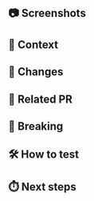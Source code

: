 ## :camera: Screenshots
<!-- Show us what you've changed, we love images. -->

## :page_facing_up: Context
<!-- Why did you change something? Is there an [issue](https://github.com/ginomessmer/mlsa-greenathon/issues) to link here? Or an external link? -->

## :pencil: Changes
<!-- Which code did you change? How? -->

## :paperclip: Related PR
<!-- PR that blocks this one, or the ones blocked by this PR -->

## :no_entry_sign: Breaking
<!-- Is there something breaking the API? Any class or method signature changed? -->

## :hammer_and_wrench: How to test
<!-- Is there a special case to test your changes? -->

## :stopwatch: Next steps
<!-- Do we have to plan something else after the merge? -->
